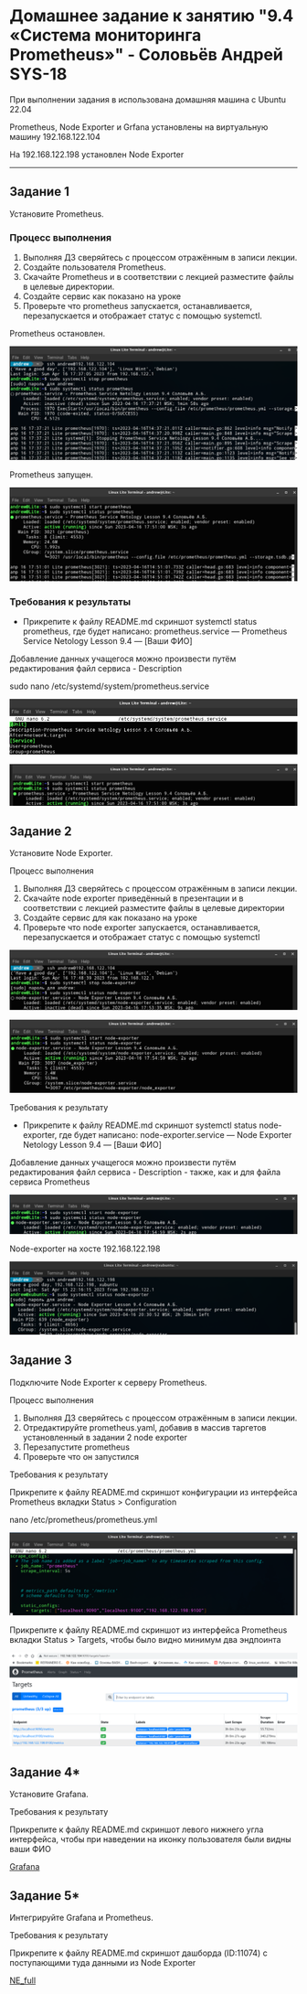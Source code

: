 # Домашнее задание к занятию "9.4 «Система мониторинга Prometheus»" - Соловьёв Андрей SYS-18

При выполнении задания в  использована домашняя машина c Ubuntu 22.04

Prometheus, Node Exporter и Grfana установлены на  виртуальную машину 192.168.122.104 

На 192.168.122.198 установлен Node Exporter

---

## Задание 1

Установите Prometheus.

### Процесс выполнения

1. Выполняя ДЗ сверяйтесь с процессом отражённым в записи лекции.
2. Создайте пользователя Prometheus. 
3. Скачайте Prometheus и в соответствии с лекцией разместите файлы в целевые директории.
4. Создайте сервис как показано на уроке
5. Проверьте что prometheus запускается, останавливается, перезапускается и отображает статус с помощью systemctl.

Prometheus остановлен.

![Prometheus остановлен](https://github.com/Andrewsolo1969/9-04-hw/blob/main/img/Prometheus_stop.png)

Prometheus запущен.

![Prometheus запущен](https://github.com/Andrewsolo1969/9-04-hw/blob/main/img/Prometheus_start.png)

### Требования к результаты

- Прикрепите к файлу README.md скриншот systemctl status prometheus, где будет написано: prometheus.service — Prometheus Service Netology Lesson 9.4 — [Ваши ФИО]

Добавление данных учащегося можно произвести путём редактирования файл сервиса - Description

sudo nano /etc/systemd/system/prometheus.service

![ФИО](https://github.com/Andrewsolo1969/9-04-hw/blob/main/img/fio.png)

![ФИО2](https://github.com/Andrewsolo1969/9-04-hw/blob/main/img/fio2.png)


## Задание 2

Установите Node Exporter.

Процесс выполнения

1. Выполняя ДЗ сверяйтесь с процессом отражённым в записи лекции.
2. Скачайте node exporter приведённый в презентации и в соответствии с лекцией разместите файлы в целевые директории
3. Создайте сервис для как показано на уроке
4. Проверьте что node exporter запускается, останавливается, перезапускается и отображает статус с помощью systemctl

![NE_stop](https://github.com/Andrewsolo1969/9-04-hw/blob/main/img/NE_stop.png)

![NE_start](https://github.com/Andrewsolo1969/9-04-hw/blob/main/img/NE_start.png)

Требования к результату

- Прикрепите к файлу README.md скриншот systemctl status node-exporter, где будет написано: node-exporter.service — Node Exporter Netology Lesson 9.4 — [Ваши ФИО]

Добавление данных учащегося можно произвести путём редактирования файл сервиса - Description - также, как и для файла сервиса Prometheus

![NE_FIO](https://github.com/Andrewsolo1969/9-04-hw/blob/main/img/NE_FIO.png)


Node-exporter на хосте 192.168.122.198 


![NE_FIO_198](https://github.com/Andrewsolo1969/9-04-hw/blob/main/img/NE_FIO_198.png)


## Задание 3

Подключите Node Exporter к серверу Prometheus.

Процесс выполнения

1. Выполняя ДЗ сверяйтесь с процессом отражённым в записи лекции.
2. Отредактируйте prometheus.yaml, добавив в массив таргетов установленный в задании 2 node exporter
3. Перезапустите prometheus
4. Проверьте что он запустился

Требования к результату

 Прикрепите к файлу README.md скриншот конфигурации из интерфейса Prometheus вкладки Status > Configuration

 nano /etc/prometheus/prometheus.yml

![prometheus.yml](https://github.com/Andrewsolo1969/9-04-hw/blob/main/img/prometheus_yml.png)

 Прикрепите к файлу README.md скриншот из интерфейса Prometheus вкладки Status > Targets, чтобы было видно минимум два эндпоинта

 ![targets](https://github.com/Andrewsolo1969/9-04-hw/blob/main/img/targets.png)


 ## Задание 4*

Установите Grafana.

Требования к результату

 Прикрепите к файлу README.md скриншот левого нижнего угла интерфейса, чтобы при наведении на иконку пользователя были видны ваши ФИО

 [Grafana](https://github.com/Andrewsolo1969/9-04-hw/blob/main/img/Grafana.png)

## Задание 5*
Интегрируйте Grafana и Prometheus.

Требования к результату

 Прикрепите к файлу README.md скриншот дашборда (ID:11074) с поступающими туда данными из Node Exporter

 [NE_full](https://github.com/Andrewsolo1969/9-04-hw/blob/main/img/NE_full.png)

 
